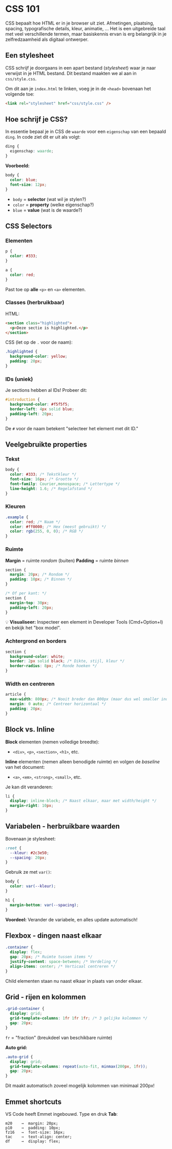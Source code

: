 # CSS 101

CSS bepaalt hoe HTML er in je browser uit ziet. Afmetingen, plaatsing, spacing, typografische details, kleur, animatie, … Het is een uitgebreide taal met veel verschillende termen, maar basiskennis ervan is erg belangrijk in je zelfredzaamheid als digitaal ontwerper.

## Een stylesheet

CSS schrijf je doorgaans in een apart bestand (_stylesheet_) waar je naar verwijst in je HTML bestand.
Dit bestand maakten we al aan in `css/style.css`.

Om dit aan je `index.html` te linken, voeg je in de `<head>` bovenaan het volgende toe:

```html
<link rel="stylesheet" href="css/style.css" />
```

## Hoe schrijf je CSS?

In essentie bepaal je in CSS de `waarde` voor een `eigenschap` van een bepaald `ding`. In code ziet dit er uit als volgt:

```css
ding {
  eigenschap: waarde;
}
```

**Voorbeeld:**

```css
body {
  color: blue;
  font-size: 12px;
}
```

- `body` = **selector** (wat wil je stylen?)
- `color` = **property** (welke eigenschap?)
- `blue` = **value** (wat is de waarde?)

## CSS Selectors

### Elementen

```css
p {
  color: #333;
}

a {
  color: red;
}
```

Past toe op **alle** `<p>` en `<a>` elementen.

### Classes (herbruikbaar)

HTML:

```html
<section class="highlighted">
  <p>Deze sectie is highlighted.</p>
</section>
```

CSS (let op de `.` voor de naam):

```css
.highlighted {
  background-color: yellow;
  padding: 20px;
}
```

### IDs (uniek)

Je sections hebben al IDs! Probeer dit:

```css
#introduction {
  background-color: #f5f5f5;
  border-left: 4px solid blue;
  padding-left: 20px;
}
```

De `#` voor de naam betekent "selecteer het element met dit ID."

## Veelgebruikte properties

### Tekst

```css
body {
  color: #333; /* Tekstkleur */
  font-size: 16px; /* Grootte */
  font-family: Courier,monospace; /* Lettertype */
  line-height: 1.6; /* Regelafstand */
}
```

### Kleuren

```css
.example {
  color: red; /* Naam */
  color: #ff0000; /* Hex (meest gebruikt) */
  color: rgb(255, 0, 0); /* RGB */
}
```

### Ruimte

**Margin** = ruimte _rondom_ (buiten)
**Padding** = ruimte _binnen_

```css
section {
  margin: 20px; /* Rondom */
  padding: 10px; /* Binnen */
}

/* Of per kant: */
section {
  margin-top: 30px;
  padding-left: 20px;
}
```

💡 **Visualiseer:** Inspecteer een element in Developer Tools (Cmd+Option+I) en bekijk het "box model".

### Achtergrond en borders

```css
section {
  background-color: white;
  border: 2px solid black; /* Dikte, stijl, kleur */
  border-radius: 8px; /* Ronde hoeken */
}
```

### Width en centreren

```css
article {
  max-width: 800px; /* Nooit breder dan 800px (maar dus wel smaller indien nodig) */
  margin: 0 auto; /* Centreer horizontaal */
  padding: 20px;
}
```

## Block vs. Inline

**Block** elementen (nemen volledige breedte):

- `<div>`, `<p>`, `<section>`, `<h1>`, etc.

**Inline** elementen (nemen alleen benodigde ruimte) en volgen de _baseline_ van het document:

- `<a>`, `<em>`, `<strong>`, `<small>`, etc.

Je kan dit veranderen:

```css
li {
  display: inline-block; /* Naast elkaar, maar met width/height */
  margin-right: 10px;
}
```

## Variabelen - herbruikbare waarden

Bovenaan je stylesheet:

```css
:root {
  --kleur: #2c3e50;
  --spacing: 20px;
}
```

Gebruik ze met `var()`:

```css
body {
  color: var(--kleur);
}

h1 {
  margin-bottom: var(--spacing);
}
```

**Voordeel:** Verander de variabele, en alles update automatisch!

## Flexbox - dingen naast elkaar

```css
.container {
  display: flex;
  gap: 20px; /* Ruimte tussen items */
  justify-content: space-between; /* Verdeling */
  align-items: center; /* Verticaal centreren */
}
```

Child elementen staan nu naast elkaar in plaats van onder elkaar.

## Grid - rijen en kolommen

```css
.grid-container {
  display: grid;
  grid-template-columns: 1fr 1fr 1fr; /* 3 gelijke kolommen */
  gap: 20px;
}
```

`fr` = "fraction" (breukdeel van beschikbare ruimte)

**Auto grid:**

```css
.auto-grid {
  display: grid;
  grid-template-columns: repeat(auto-fit, minmax(200px, 1fr));
  gap: 20px;
}
```

Dit maakt automatisch zoveel mogelijk kolommen van minimaal 200px!

## Emmet shortcuts

VS Code heeft Emmet ingebouwd. Type en druk **Tab**:

```
m20    →  margin: 20px;
p10    →  padding: 10px;
fz16   →  font-size: 16px;
tac    →  text-align: center;
df     →  display: flex;
```
